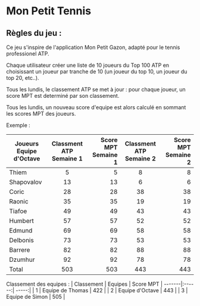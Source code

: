 # Mon Petit Tennis
## Règles du jeu  : 
Ce jeu s'inspire de l'application Mon Petit Gazon, adapté pour le tennis professionel ATP.

Chaque utilisateur créer une liste de 10 joueurs du Top 100 ATP en choisissant un joueur par tranche de 10 (un joueur du top 10, un joueur du top 20, etc..).

Tous les lundis, le classement ATP se met à jour : pour chaque joueur, un score MPT est determiné par son classement.

Tous les lundis, un nouveau score d'equipe est alors calculé en sommant les scores MPT des joueurs.

Exemple : 

 | Joueurs Equipe d'Octave | Classment ATP Semaine 1| Score MPT Semaine 1| Classment ATP Semaine 2| Score MPT Semaine 2|
 | -------|:------:| -----:|:------:| -----:|
 | Thiem | 5 | 5 | 8 | 8 |
 | Shapovalov | 13 | 13 | 6 | 6 |
 | Coric | 28 | 28 | 38 | 38 |
 | Raonic | 35 | 35 | 19 | 19 |
 | Tiafoe | 49 | 49 | 43 | 43 |
 | Humbert | 57 | 57 | 52 | 52 |
 | Edmund | 69 | 69 | 58 | 58 |
 | Delbonis | 73 | 73 | 53 | 53 |
 | Barrere | 82 | 82 | 88 | 88 |
 | Dzumhur | 92 | 92 | 78 | 78 |
 | Total | 503 | 503 | 443 | 443 |

Classement des equipes : 
 | Classement | Equipes | Score MPT
 | -------|:------:| -----:|
 | 1 | Equipe de Thomas | 422 | 
 | 2 | Equipe d'Octave | 443 | 
 | 3 | Equipe de Simon | 505 | 
